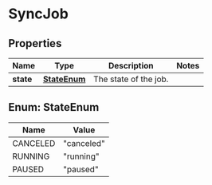
# SyncJob

## Properties
Name | Type | Description | Notes
------------ | ------------- | ------------- | -------------
**state** | [**StateEnum**](#StateEnum) | The state of the job. | 


<a name="StateEnum"></a>
## Enum: StateEnum
Name | Value
---- | -----
CANCELED | &quot;canceled&quot;
RUNNING | &quot;running&quot;
PAUSED | &quot;paused&quot;



